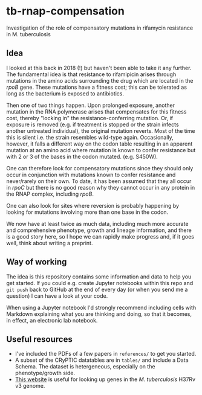 # tb-rnap-compensation
Investigation of the role of compensatory mutations in rifamycin resistance in M. tuberculosis

## Idea

I looked at this back in 2018 (!) but haven't been able to take it any further. The fundamental idea is that resistance to rifamipicin arises through mutations in the amino acids surrounding the drug which are located in the *rpoB* gene. These mutations have a fitness cost; this can be tolerated as long as the bacterium is exposed to antibiotics.

Then one of two things happen. Upon prolonged exposure, another mutation in the RNA polymerase arises that compensates for this fitness cost, thereby "locking in" the resistance-conferring mutation. Or, if exposure is removed (e.g. if treatment is stopped or the strain infects another untreated individual), the original mutation reverts. Most of the time this is silent i.e. the strain resembles wild-type again. Occasionally, however, it falls a different way on the codon table resulting in an apparent mutation at an amino acid where mutation is known to confer resistance but with 2 or 3 of the bases in the codon mutated. (e.g. S450W).

One can therefore look for compensatory mutations since they should only occur in conjunction with mutations known to confer resistance and never/rarely on their own. To date, it has been assumed that they all occur in *rpoC* but there is no good reason why they cannot occur in any protein in the RNAP complex, including *rpoB*.

One can also look for sites where reversion is probably happening by looking for mutations involving more than one base in the codon.

We now have at least twice as much data, including much more accurate and comprehensive phenotype, growth and lineage information, and there is a good story here, so I hope we can rapidly make progress and, if it goes well, think about writing a preprint.

## Way of working

The idea is this repository contains some information and data to help you get started. If you could e.g. create Jupyter notebooks within this repo and `git push` back to GitHub at the end of every day (or when you send me a question) I can have a look at your code.

When using a Jupyter notebook I'd strongly recommend including cells with Markdown explaining what you are thinking and doing, so that it becomes, in effect, an electronic lab notebook.

## Useful resources

* I've included the PDFs of a few papers in `references/` to get you started.
* A subset of the CRyPTIC datatables are in `tables/` and include a Data Schema. The dataset is hetergeneous, especially on the phenotype/growth side.
* [This website](https://mycobrowser.epfl.ch/) is useful for looking up genes in the *M. tuberculosis* H37Rv v3 genome.
